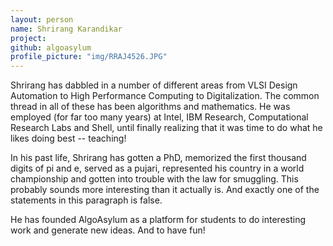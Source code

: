 ```yaml
---
layout: person
name: Shrirang Karandikar
project: 
github: algoasylum
profile_picture: "img/RRAJ4526.JPG"
---
```



Shrirang has dabbled in a number of different areas from VLSI Design Automation
to High Performance Computing to Digitalization. The common thread in all of
these has been algorithms and mathematics. He was employed (for far too many
years) at Intel, IBM Research, Computational Research Labs and Shell, until
finally realizing that it was time to do what he likes doing best -- teaching!

In his past life, Shrirang has gotten a PhD, memorized the first thousand
digits of pi and e, served as a pujari, represented his country in a world
championship and gotten into trouble with the law for smuggling. This probably
sounds more interesting than it actually is. And exactly one of the statements
in this paragraph is false.

He has founded AlgoAsylum as a platform for students to do interesting work and generate new ideas. And to have fun!

